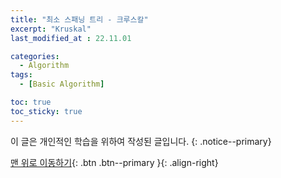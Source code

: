 ```yaml
---
title: "최소 스패닝 트리 - 크루스칼"
excerpt: "Kruskal"
last_modified_at : 22.11.01

categories:
  - Algorithm
tags:
  - [Basic Algorithm]

toc: true
toc_sticky: true
---
```

이 글은 개인적인 학습을 위하여 작성된 글입니다.
{: .notice--primary}  


[맨 위로 이동하기](#){: .btn .btn--primary }{: .align-right}